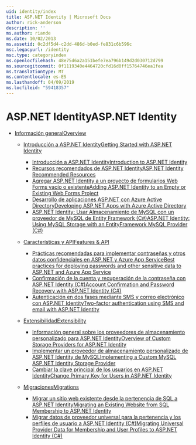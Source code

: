 ```yaml
---
uid: identity/index
title: ASP.NET Identity | Microsoft Docs
author: rick-anderson
description: ''
ms.author: riande
ms.date: 10/02/2013
ms.assetid: 0c2df5d4-c2dd-486d-b0ed-fe831c6b596c
msc.legacyurl: /identity
msc.type: categoryindex
ms.openlocfilehash: 48e75d6a2a151befe7ea796b149d2d030712d799
ms.sourcegitcommit: 0f1119340e4464720cfd16d0ff15764746ea1fea
ms.translationtype: MT
ms.contentlocale: es-ES
ms.lasthandoff: 04/09/2019
ms.locfileid: "59418357"
---
```

# <a name="aspnet-identity"></a><span data-ttu-id="39a2b-102">ASP.NET Identity</span><span class="sxs-lookup"><span data-stu-id="39a2b-102">ASP.NET Identity</span></span>

- [<span data-ttu-id="39a2b-103">Información general</span><span class="sxs-lookup"><span data-stu-id="39a2b-103">Overview</span></span>](overview/index.md)

    - [<span data-ttu-id="39a2b-104">Introducción a ASP.NET Identity</span><span class="sxs-lookup"><span data-stu-id="39a2b-104">Getting Started with ASP.NET Identity</span></span>](overview/getting-started/index.md)

        - [<span data-ttu-id="39a2b-105">Introducción a ASP.NET Identity</span><span class="sxs-lookup"><span data-stu-id="39a2b-105">Introduction to ASP.NET Identity</span></span>](overview/getting-started/introduction-to-aspnet-identity.md)
        - [<span data-ttu-id="39a2b-106">Recursos recomendados de ASP.NET Identity</span><span class="sxs-lookup"><span data-stu-id="39a2b-106">ASP.NET Identity Recommended Resources</span></span>](overview/getting-started/aspnet-identity-recommended-resources.md)
        - [<span data-ttu-id="39a2b-107">Agregar ASP.NET Identity a un proyecto de formularios Web Forms vacío o existente</span><span class="sxs-lookup"><span data-stu-id="39a2b-107">Adding ASP.NET Identity to an Empty or Existing Web Forms Project</span></span>](overview/getting-started/adding-aspnet-identity-to-an-empty-or-existing-web-forms-project.md)
        - [<span data-ttu-id="39a2b-108">Desarrollo de aplicaciones ASP.NET con Azure Active Directory</span><span class="sxs-lookup"><span data-stu-id="39a2b-108">Developing ASP.NET Apps with Azure Active Directory</span></span>](overview/getting-started/developing-aspnet-apps-with-windows-azure-active-directory.md)
        - [<span data-ttu-id="39a2b-109">ASP.NET Identity: Usar Almacenamiento de MySQL con un proveedor de MySQL de Entity Framework (C#)</span><span class="sxs-lookup"><span data-stu-id="39a2b-109">ASP.NET Identity: Using MySQL Storage with an EntityFramework MySQL Provider (C#)</span></span>](overview/getting-started/aspnet-identity-using-mysql-storage-with-an-entityframework-mysql-provider.md)
    - [<span data-ttu-id="39a2b-110">Características y API</span><span class="sxs-lookup"><span data-stu-id="39a2b-110">Features & API</span></span>](overview/features-api/index.md)

        - [<span data-ttu-id="39a2b-111">Prácticas recomendadas para implementar contraseñas y otros datos confidenciales en ASP.NET y Azure App Service</span><span class="sxs-lookup"><span data-stu-id="39a2b-111">Best practices for deploying passwords and other sensitive data to ASP.NET and Azure App Service</span></span>](overview/features-api/best-practices-for-deploying-passwords-and-other-sensitive-data-to-aspnet-and-azure.md)
        - [<span data-ttu-id="39a2b-112">Confirmación de la cuenta y recuperación de la contraseña con ASP.NET Identity (C#)</span><span class="sxs-lookup"><span data-stu-id="39a2b-112">Account Confirmation and Password Recovery with ASP.NET Identity (C#)</span></span>](overview/features-api/account-confirmation-and-password-recovery-with-aspnet-identity.md)
        - [<span data-ttu-id="39a2b-113">Autenticación en dos fases mediante SMS y correo electrónico con ASP.NET Identity</span><span class="sxs-lookup"><span data-stu-id="39a2b-113">Two-factor authentication using SMS and email with ASP.NET Identity</span></span>](overview/features-api/two-factor-authentication-using-sms-and-email-with-aspnet-identity.md)
    - [<span data-ttu-id="39a2b-114">Extensibilidad</span><span class="sxs-lookup"><span data-stu-id="39a2b-114">Extensibility</span></span>](overview/extensibility/index.md)

        - [<span data-ttu-id="39a2b-115">Información general sobre los proveedores de almacenamiento personalizado para ASP.NET Identity</span><span class="sxs-lookup"><span data-stu-id="39a2b-115">Overview of Custom Storage Providers for ASP.NET Identity</span></span>](overview/extensibility/overview-of-custom-storage-providers-for-aspnet-identity.md)
        - [<span data-ttu-id="39a2b-116">Implementar un proveedor de almacenamiento personalizado de ASP.NET Identity de MySQL</span><span class="sxs-lookup"><span data-stu-id="39a2b-116">Implementing a Custom MySQL ASP.NET Identity Storage Provider</span></span>](overview/extensibility/implementing-a-custom-mysql-aspnet-identity-storage-provider.md)
        - [<span data-ttu-id="39a2b-117">Cambiar la clave principal de los usuarios en ASP.NET Identity</span><span class="sxs-lookup"><span data-stu-id="39a2b-117">Change Primary Key for Users in ASP.NET Identity</span></span>](overview/extensibility/change-primary-key-for-users-in-aspnet-identity.md)
    - [<span data-ttu-id="39a2b-118">Migraciones</span><span class="sxs-lookup"><span data-stu-id="39a2b-118">Migrations</span></span>](overview/migrations/index.md)

        - [<span data-ttu-id="39a2b-119">Migrar un sitio web existente desde la pertenencia de SQL a ASP.NET Identity</span><span class="sxs-lookup"><span data-stu-id="39a2b-119">Migrating an Existing Website from SQL Membership to ASP.NET Identity</span></span>](overview/migrations/migrating-an-existing-website-from-sql-membership-to-aspnet-identity.md)
        - [<span data-ttu-id="39a2b-120">Migrar datos de proveedor universal para la pertenencia y los perfiles de usuario a ASP.NET Identity (C#)</span><span class="sxs-lookup"><span data-stu-id="39a2b-120">Migrating Universal Provider Data for Membership and User Profiles to ASP.NET Identity (C#)</span></span>](overview/migrations/migrating-universal-provider-data-for-membership-and-user-profiles-to-aspnet-identity.md)
